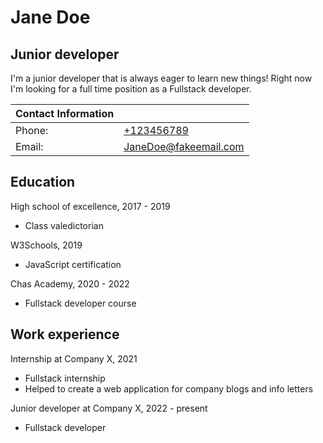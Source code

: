 # Jane Doe
## Junior developer

I'm a junior developer that is always eager to learn new things! Right now I'm looking for a full time position as a Fullstack developer. 

|Contact Information||
|---|---|
|Phone:|<a href="tel:+123456789">+123456789</a>|
|Email:|<a href="email:JaneDoe@fakeemail.com">JaneDoe@fakeemail.com</a>|

## Education
High school of excellence, 2017 - 2019
- Class valedictorian

W3Schools, 2019
- JavaScript certification

Chas Academy, 2020 - 2022
- Fullstack developer course

## Work experience
Internship at Company X, 2021
- Fullstack internship
- Helped to create a web application for company blogs and info letters

Junior developer at Company X, 2022 - present
- Fullstack developer

